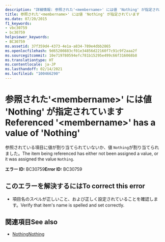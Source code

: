 ```yaml
---
description: "詳細情報: 参照された'<membername>' には値 'Nothing' が指定されています"
title: 参照された'<membername>' には値 'Nothing' が指定されています
ms.date: 07/20/2015
f1_keywords:
- vbc30759
- bc30759
helpviewer_keywords:
- BC30759
ms.assetid: 37f359d4-4373-4e1a-a834-789e4dbb2865
ms.openlocfilehash: 9d65200883cf01e34856d22160f7c91c9f2aaa2f
ms.sourcegitcommit: 10e719780594efc781b15295e499c66f316068b8
ms.translationtype: HT
ms.contentlocale: ja-JP
ms.lasthandoff: 02/14/2021
ms.locfileid: "100466290"
---
```

# <a name="referenced-membername-has-a-value-of-nothing"></a><span data-ttu-id="3f29d-103">参照された'\<membername>' には値 'Nothing' が指定されています</span><span class="sxs-lookup"><span data-stu-id="3f29d-103">Referenced '\<membername>' has a value of 'Nothing'</span></span>

<span data-ttu-id="3f29d-104">参照されている項目に値が割り当てられていないか、値 `Nothing`が割り当てられました。</span><span class="sxs-lookup"><span data-stu-id="3f29d-104">The item being referenced has either not been assigned a value, or it was assigned the value `Nothing`.</span></span>  
  
 <span data-ttu-id="3f29d-105">**エラー ID:** BC30759</span><span class="sxs-lookup"><span data-stu-id="3f29d-105">**Error ID:** BC30759</span></span>  
  
## <a name="to-correct-this-error"></a><span data-ttu-id="3f29d-106">このエラーを解決するには</span><span class="sxs-lookup"><span data-stu-id="3f29d-106">To correct this error</span></span>  
  
- <span data-ttu-id="3f29d-107">項目名のスペルが正しいこと、および正しく設定されていることを確認します。</span><span class="sxs-lookup"><span data-stu-id="3f29d-107">Verify that item's name is spelled and set correctly.</span></span>  
  
## <a name="see-also"></a><span data-ttu-id="3f29d-108">関連項目</span><span class="sxs-lookup"><span data-stu-id="3f29d-108">See also</span></span>

- [<span data-ttu-id="3f29d-109">Nothing</span><span class="sxs-lookup"><span data-stu-id="3f29d-109">Nothing</span></span>](../language-reference/nothing.md)

